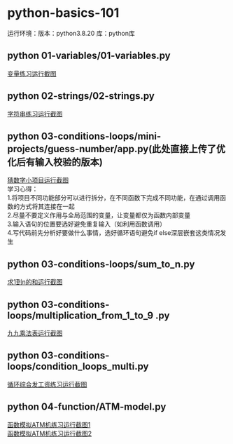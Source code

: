 # python-basics-101
运行环境：版本：python3.8.20 库：python库
## python 01-variables/01-variables.py  
[变量练习运行截图](https://github.com/lilynasari/python-basics-101/blob/7d38085491b326cba969f8c0f29239af1c124a3d/images/01variables.png ) 
## python 02-strings/02-strings.py  
[字符串练习运行截图](https://github.com/lilynasari/python-basics-101/blob/548ff3938eb5bd2973a76de6b989bdfeb4b1e1f1/images/02strings.png)  
## python 03-conditions-loops/mini-projects/guess-number/app.py(此处直接上传了优化后有输入校验的版本)  
[猜数字小项目运行截图](https://github.com/lilynasari/python-basics-101/blob/e1b5a162d14d92495f2cdb3e3b58e0d4767809c8/images/guess_number_app.png )   
  学习心得：  
    1.将项目不同功能部分可以进行拆分，在不同函数下完成不同功能，在通过调用函数的方式将其连接在一起  
    2.尽量不要定义作用与全局范围的变量，让变量都仅为函数内部变量  
    3.输入语句的位置要选好避免重复输入（如利用函数调用）  
    4.写代码前先分析好要做什么事情，选好循环语句避免if else深层嵌套这类情况发生    
## python 03-conditions-loops/sum_to_n.py    
[求1到n的和运行截图](https://github.com/lilynasari/python-basics-101/blob/b0419030bc60db67c5789c136eb31666e7a84af8/images/sum_to_n.png)    
## python 03-conditions-loops/multiplication_from_1_to_9 .py  
[九九乘法表运行截图](https://github.com/lilynasari/python-basics-101/blob/aad4e7526feeef804b9ce6e868c16daa6982cca8/images/04multiply_from_1_to_9.png)     
## python  03-conditions-loops/condition_loops_multi.py    
[循环综合发工资练习运行截图](https://github.com/lilynasari/python-basics-101/blob/main/images/04condition_loops_multi.png)    
## python  04-function/ATM-model.py      
[函数模拟ATM机练习运行截图1](https://github.com/lilynasari/python-basics-101/blob/main/images/ATM-model.png)  
[函数模拟ATM机练习运行截图2](https://github.com/lilynasari/python-basics-101/blob/4a230f83e2abb805b3843f014d21bf6190182325/images/ATM-model2.png)     
